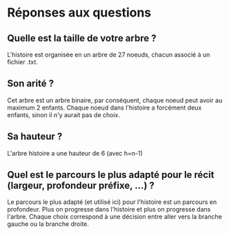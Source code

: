 # Réponses aux questions

## Quelle est la taille de votre arbre ?

L'histoire est organisée en un arbre de 27 noeuds, chacun associé à un fichier .txt.

## Son arité ?

Cet arbre est un arbre binaire, par conséquent, chaque noeud peut avoir au maximum 2 enfants. Chaque noeud dans l'histoire a forcément deux enfants, sinon il n'y aurait pas de choix.

## Sa hauteur ?

L'arbre histoire a une hauteur de 6 (avec h=n-1)

## Quel est le parcours le plus adapté pour le récit (largeur, profondeur préfixe, ...) ?

Le parcours le plus adapté (et utilisé ici) pour l'histoire est un parcours en profondeur. Plus on progresse dans l'histoire et plus on progresse dans l'arbre. Chaque choix correspond à une décision entre aller vers la branche gauche ou la branche droite.
